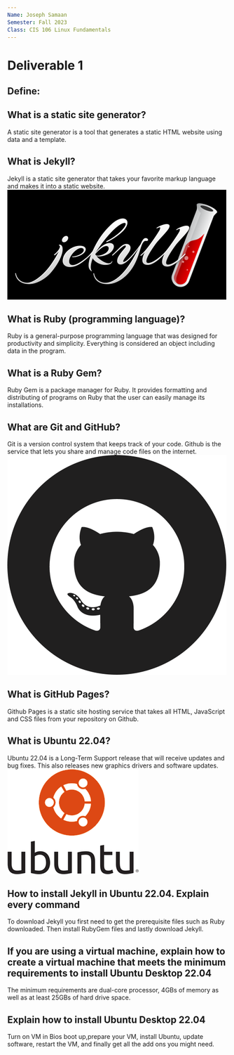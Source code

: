 ```yaml
---
Name: Joseph Samaan
Semester: Fall 2023
Class: CIS 106 Linux Fundamentals
---
```


# Deliverable 1

## Define:

## What is a static site generator?
A static site generator is a tool that generates a static HTML website using data and a template.
## What is Jekyll?
Jekyll is a static site generator that takes your favorite markup language and makes it into a static website.
![q1.1](jekyll-6.png)
## What is Ruby (programming language)?
Ruby is  a general-purpose programming language that was designed for productivity and simplicity. Everything is considered an object including data in the program.
## What is a Ruby Gem?
Ruby Gem is a package manager for Ruby. It provides formatting and distributing of programs on Ruby that the user can easily manage its installations.
## What are Git and GitHub?
Git is a version control system that keeps track of your code. Github is the service that lets you share and manage code files on the internet.
![q1.2](Github.png)
## What is GitHub Pages?
Github Pages is a static site hosting service that takes all HTML, JavaScript and CSS files from your repository on Github. 
## What is Ubuntu 22.04?
Ubuntu 22.04 is a Long-Term Support release that will receive updates and bug fixes. This also releases new graphics drivers and software updates.
![q1.3](ubuntu.png)
## How to install Jekyll in Ubuntu 22.04. Explain every command
To download Jekyll you first need to get the prerequisite files such as Ruby downloaded. Then install RubyGem files and lastly download Jekyll. 
## If you are using a virtual machine, explain how to create a virtual machine that meets the minimum requirements to install Ubuntu Desktop 22.04
The minimum requirements are dual-core processor, 4GBs of memory as well as at least 25GBs of hard drive space.
## Explain how to install Ubuntu Desktop 22.04
Turn on VM in Bios boot up,prepare your VM, install Ubuntu, update software, restart the VM, and finally get all the add ons you might need.